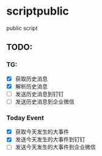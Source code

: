 # scriptpublic
public script




## TODO:
### TG:
- [x] 获取历史消息
- [x] 解析历史消息
- [ ] 发送历史消息到钉钉
- [ ] 发送历史消息到企业微信

### Today Event
- [x] 获取今天发生的大事件
- [x] 发送今天发生的大事件到钉钉
- [ ] 发送今天发生的大事件到企业微信
